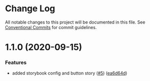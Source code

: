 # Change Log

All notable changes to this project will be documented in this file.
See [Conventional Commits](https://conventionalcommits.org) for commit guidelines.

# 1.1.0 (2020-09-15)


### Features

* added storybook config and button story ([#5](https://github.com/thinkspaces/spark/issues/5)) ([ea6d64d](https://github.com/thinkspaces/spark/commit/ea6d64d84c81cfc6bf3a048ffe389751679c6177))
